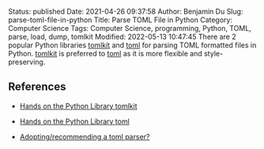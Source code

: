 Status: published
Date: 2021-04-26 09:37:58
Author: Benjamin Du
Slug: parse-toml-file-in-python
Title: Parse TOML File in Python
Category: Computer Science
Tags: Computer Science, programming, Python, TOML, parse, load, dump, tomlkit
Modified: 2022-05-13 10:47:45
There are 2 popular Python libraries 
[tomlkit](https://github.com/sdispater/tomlkit)
and
[toml](https://github.com/uiri/toml)
for parsing TOML formatted files in Python.
[tomlkit](https://github.com/sdispater/tomlkit)
is preferred to 
[toml](https://github.com/uiri/toml)
as it is more flexible and style-preserving.


## References 

- [Hands on the Python Library tomlkit](http://www.legendu.net/misc/blog/hands-on-python-library-tomlkit)

- [Hands on the Python Library toml](http://www.legendu.net/misc/blog/hands-on-python-library-toml)

- [Adopting/recommending a toml parser?](https://discuss.python.org/t/adopting-recommending-a-toml-parser/4068)